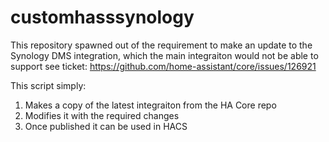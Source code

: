 # customhasssynology

This repository spawned out of the requirement to make an update to the Synology DMS integration, which the main integraiton would not be able to support see ticket: https://github.com/home-assistant/core/issues/126921

This script simply:
1. Makes a copy of the latest integraiton from the HA Core repo
2. Modifies it with the required changes
3. Once published it can be used in HACS